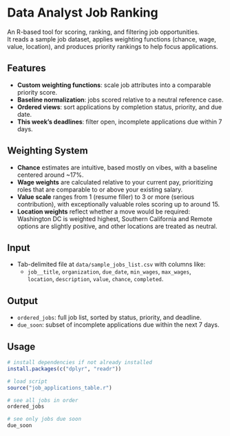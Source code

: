 # Data Analyst Job Ranking

An R-based tool for scoring, ranking, and filtering job opportunities.  
It reads a sample job dataset, applies weighting functions (chance, wage, value, location), and produces priority rankings to help focus applications.

## Features
- **Custom weighting functions**: scale job attributes into a comparable priority score.
- **Baseline normalization**: jobs scored relative to a neutral reference case.
- **Ordered views**: sort applications by completion status, priority, and due date.
- **This week’s deadlines**: filter open, incomplete applications due within 7 days.

## Weighting System
- **Chance** estimates are intuitive, based mostly on vibes, with a baseline centered around ~17%.
- **Wage weights** are calculated relative to your current pay, prioritizing roles that are comparable to or above your existing salary.
- **Value scale** ranges from 1 (resume filler) to 3 or more (serious contribution), with exceptionally valuable roles scoring up to around 15.
- **Location weights** reflect whether a move would be required: Washington DC is weighted highest, Southern California and Remote options are slightly positive, and other locations are treated as neutral.

## Input
- Tab-delimited file at `data/sample_jobs_list.csv` with columns like:
  - `job__title`, `organization`, `due_date`, `min_wages`, `max_wages`,  
    `location`, `description`, `value`, `chance`, `completed`.

## Output
- `ordered_jobs`: full job list, sorted by status, priority, and deadline.  
- `due_soon`: subset of incomplete applications due within the next 7 days.

## Usage
```r
# install dependencies if not already installed
install.packages(c("dplyr", "readr"))

# load script
source("job_applications_table.r")

# see all jobs in order
ordered_jobs

# see only jobs due soon
due_soon
```